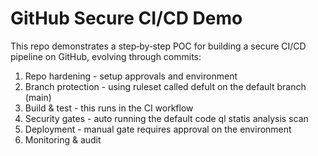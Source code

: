 <!-- README.md -->
# GitHub Secure CI/CD Demo

This repo demonstrates a step‑by‑step POC for building a secure CI/CD pipeline on GitHub, evolving through commits:

1. Repo hardening - setup approvals and environment
2. Branch protection - using ruleset called defult on the default branch (main)
3. Build & test - this runs in the CI workflow
4. Security gates - auto running the default code ql statis analysis scan
5. Deployment - manual gate requires approval on the environment
6. Monitoring & audit
